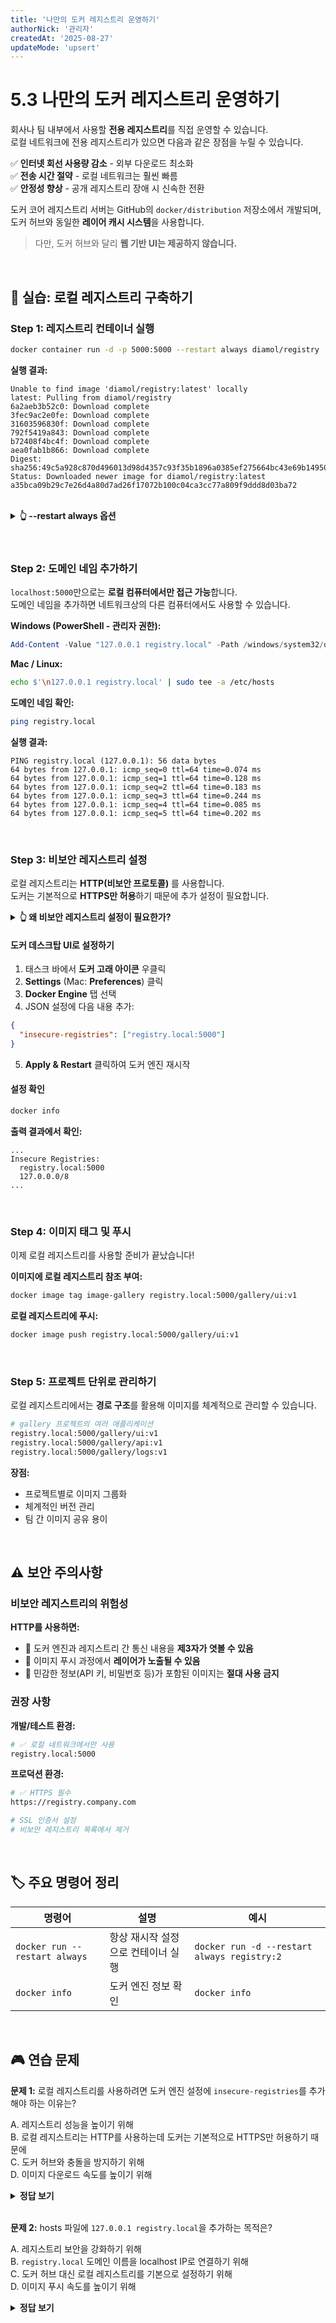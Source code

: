 ```yaml
---
title: '나만의 도커 레지스트리 운영하기'
authorNick: '관리자'
createdAt: '2025-08-27'
updateMode: 'upsert'
---
```


# 5.3 나만의 도커 레지스트리 운영하기

회사나 팀 내부에서 사용할 **전용 레지스트리**를 직접 운영할 수 있습니다.  
로컬 네트워크에 전용 레지스트리가 있으면 다음과 같은 장점을 누릴 수 있습니다.

✅ **인터넷 회선 사용량 감소** - 외부 다운로드 최소화  
✅ **전송 시간 절약** - 로컬 네트워크는 훨씬 빠름  
✅ **안정성 향상** - 공개 레지스트리 장애 시 신속한 전환

도커 코어 레지스트리 서버는 GitHub의 `docker/distribution` 저장소에서 개발되며,  
도커 허브와 동일한 **레이어 캐시 시스템**을 사용합니다.

> 다만, 도커 허브와 달리 **웹 기반 UI는 제공하지 않습니다.**

<br/>

## 🚀 실습: 로컬 레지스트리 구축하기

### Step 1: 레지스트리 컨테이너 실행

```bash
docker container run -d -p 5000:5000 --restart always diamol/registry
```

**실행 결과:**

```
Unable to find image 'diamol/registry:latest' locally
latest: Pulling from diamol/registry
6a2aeb3b52c0: Download complete
3fec9ac2e0fe: Download complete
31603596830f: Download complete
792f5419a843: Download complete
b72408f4bc4f: Download complete
aea0fab1b866: Download complete
Digest: sha256:49c5a928c870d496013d98d4357c93f35b1896a0385ef275664bc43e69b14950
Status: Downloaded newer image for diamol/registry:latest
a35bca09b29c7e26d4a80d7ad26f17072b100c04ca3cc77a809f9ddd8d03ba72
```

<br/>
<details>
<summary><strong>👆 --restart always 옵션</strong></summary>

레지스트리는 항상 실행 중이어야 하는 서비스입니다.

- 시스템 재부팅 시 자동으로 레지스트리 시작
- 컨테이너 오류로 종료되어도 자동 재시작
- 안정적인 서비스 운영 가능

```bash
# restart 정책 옵션들
--restart no          # 재시작 안 함 (기본값)
--restart on-failure  # 오류로 종료된 경우만 재시작
--restart always      # 항상 재시작
--restart unless-stopped  # 수동 종료 전까지 재시작
```

</details>
<br/>

<br/>

### Step 2: 도메인 네임 추가하기

`localhost:5000`만으로는 **로컬 컴퓨터에서만 접근 가능**합니다.  
도메인 네임을 추가하면 네트워크상의 다른 컴퓨터에서도 사용할 수 있습니다.

**Windows (PowerShell - 관리자 권한):**

```powershell
Add-Content -Value "127.0.0.1 registry.local" -Path /windows/system32/drivers/etc/hosts
```

**Mac / Linux:**

```bash
echo $'\n127.0.0.1 registry.local' | sudo tee -a /etc/hosts
```

**도메인 네임 확인:**

```bash
ping registry.local
```

**실행 결과:**

```
PING registry.local (127.0.0.1): 56 data bytes
64 bytes from 127.0.0.1: icmp_seq=0 ttl=64 time=0.074 ms
64 bytes from 127.0.0.1: icmp_seq=1 ttl=64 time=0.128 ms
64 bytes from 127.0.0.1: icmp_seq=2 ttl=64 time=0.183 ms
64 bytes from 127.0.0.1: icmp_seq=3 ttl=64 time=0.244 ms
64 bytes from 127.0.0.1: icmp_seq=4 ttl=64 time=0.085 ms
64 bytes from 127.0.0.1: icmp_seq=5 ttl=64 time=0.202 ms
```

<br/>

### Step 3: 비보안 레지스트리 설정

로컬 레지스트리는 **HTTP(비보안 프로토콜)** 를 사용합니다.  
도커는 기본적으로 **HTTPS만 허용**하기 때문에 추가 설정이 필요합니다.

<details>
<summary><strong>👆 왜 비보안 레지스트리 설정이 필요한가?</strong></summary>

도커는 보안을 위해 <strong>기본적으로 HTTPS 레지스트리만 허용</strong>합니다.

**문제:**

- 로컬 개발 환경에서 SSL 인증서 설정은 번거로움
- 테스트용 레지스트리에 HTTPS 설정은 과도함

**해결:**

- 특정 레지스트리를 "비보안 허용 목록"에 추가
- **주의:** 프로덕션 환경에서는 반드시 HTTPS 사용!

</details>

#### 도커 데스크탑 UI로 설정하기

1. 태스크 바에서 **도커 고래 아이콘** 우클릭
2. **Settings** (Mac: **Preferences**) 클릭
3. **Docker Engine** 탭 선택
4. JSON 설정에 다음 내용 추가:

```json
{
  "insecure-registries": ["registry.local:5000"]
}
```

5. **Apply & Restart** 클릭하여 도커 엔진 재시작

#### 설정 확인

```bash
docker info
```

**출력 결과에서 확인:**

```
...
Insecure Registries:
  registry.local:5000
  127.0.0.0/8
...
```

<br/>

### Step 4: 이미지 태그 및 푸시

이제 로컬 레지스트리를 사용할 준비가 끝났습니다!

**이미지에 로컬 레지스트리 참조 부여:**

```bash
docker image tag image-gallery registry.local:5000/gallery/ui:v1
```

**로컬 레지스트리에 푸시:**

```bash
docker image push registry.local:5000/gallery/ui:v1
```

<br/>

### Step 5: 프로젝트 단위로 관리하기

로컬 레지스트리에서는 **경로 구조**를 활용해 이미지를 체계적으로 관리할 수 있습니다.

```bash
# gallery 프로젝트의 여러 애플리케이션
registry.local:5000/gallery/ui:v1
registry.local:5000/gallery/api:v1
registry.local:5000/gallery/logs:v1
```

**장점:**

- 프로젝트별로 이미지 그룹화
- 체계적인 버전 관리
- 팀 간 이미지 공유 용이

<br/>

## ⚠️ 보안 주의사항

### 비보안 레지스트리의 위험성

**HTTP를 사용하면:**

- 🚨 도커 엔진과 레지스트리 간 통신 내용을 **제3자가 엿볼 수 있음**
- 🚨 이미지 푸시 과정에서 **레이어가 노출될 수 있음**
- 🚨 민감한 정보(API 키, 비밀번호 등)가 포함된 이미지는 **절대 사용 금지**

### 권장 사항

**개발/테스트 환경:**

```bash
# ✅ 로컬 네트워크에서만 사용
registry.local:5000
```

**프로덕션 환경:**

```bash
# ✅ HTTPS 필수
https://registry.company.com

# SSL 인증서 설정
# 비보안 레지스트리 목록에서 제거
```

<br/>

## 🏷️ 주요 명령어 정리

| 명령어                        | 설명                               | 예시                                        |
| ----------------------------- | ---------------------------------- | ------------------------------------------- |
| `docker run --restart always` | 항상 재시작 설정으로 컨테이너 실행 | `docker run -d --restart always registry:2` |
| `docker info`                 | 도커 엔진 정보 확인                | `docker info`                               |

<br/>

## 🎮 연습 문제

**문제 1:** 로컬 레지스트리를 사용하려면 도커 엔진 설정에 `insecure-registries`를 추가해야 하는 이유는?

A. 레지스트리 성능을 높이기 위해  
B. 로컬 레지스트리는 HTTP를 사용하는데 도커는 기본적으로 HTTPS만 허용하기 때문에  
C. 도커 허브와 충돌을 방지하기 위해  
D. 이미지 다운로드 속도를 높이기 위해

<details>
<summary><strong>정답 보기</strong></summary>

**정답: B**

로컬 레지스트리는 HTTP(비보안 프로토콜)를 사용하지만, 도커는 보안을 위해 기본적으로 HTTPS만 허용합니다. 따라서 HTTP를 사용하는 레지스트리를 허용 목록에 추가해야 합니다.

**주의:** 프로덕션 환경에서는 반드시 HTTPS 사용!

</details>
<br/>

**문제 2:** hosts 파일에 `127.0.0.1 registry.local`을 추가하는 목적은?

A. 레지스트리 보안을 강화하기 위해  
B. `registry.local` 도메인 이름을 localhost IP로 연결하기 위해  
C. 도커 허브 대신 로컬 레지스트리를 기본으로 설정하기 위해  
D. 이미지 푸시 속도를 높이기 위해

<details>
<summary><strong>정답 보기</strong></summary>

**정답: B**

hosts 파일은 도메인 이름과 IP 주소를 매핑하는 파일입니다. `registry.local`이라는 도메인 이름을 `127.0.0.1`(localhost)로 연결하여, `registry.local:5000`으로 로컬 레지스트리에 접근할 수 있게 합니다.

</details>
